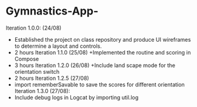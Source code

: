 # Gymnastics-App- 
Iteration 1.0.0: (24/08)
+ Established the project on class repository and produce UI wireframes to determine a layout and controls. 
+ 2 hours
Iteration 1.1.0 (25/08)
+Implemented the routine and scoring in Compose
+ 3 hours
Iteration 1.2.0 (26/08)
+Include land scape mode for the orientation switch 
+ 2 hours
Iteration 1.2.5 (27/08)
+ import rememberSavable to save the scores for different orientation
Iteration 1.3.0 (27/08):
+ Include debug logs in Logcat by importing util.log
